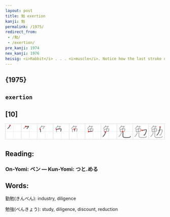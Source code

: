 ```yaml
---
layout: post
title: 勉 exertion
kanji: 勉
permalink: /1975/
redirect_from:
 - /勉/
 - /exertion/
pre_kanji: 1974
nex_kanji: 1976
heisig: <i>Rabbit</i> . . . <i>muscle</i>. Notice how the last stroke of <i>rabbit</i> is stretched out to underlie the element for <i>muscle</i>.
---
```


## {1975}

## `exertion`

## [10]

<div class="stroke"><img src="../images/E58B89.png" /></div>

## Reading:

### On-Yomi: ベン &mdash; Kun-Yomi: つと.める

## Words:

勤勉(きんべん): industry, diligence

勉強(べんきょう): study, diligence, discount, reduction
